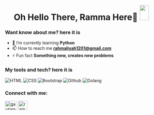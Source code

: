 <h1 align="center">
  Oh Hello There, Ramma Here👋
  <img src="https://raw.githubusercontent.com/MartinHeinz/MartinHeinz/master/wave.gif" width="30px" height="50" style='!important; object-fit:contain'>
</h1>

<!--
**rachma1201/rachma1201** is a ✨ _special_ ✨ repository because its `README.md` (this file) appears on your GitHub profile.

Here are some ideas to get you started:

- 🔭 I’m currently working on ...
- 🌱 I’m currently learning ...
- 👯 I’m looking to collaborate on ...
- 🤔 I’m looking for help with ...
- 💬 Ask me about ...
- 📫 How to reach me: ...
- 😄 Pronouns: ...
- ⚡ Fun fact: ...
-->

### Want know about me? here it is
- 🌱 I’m currently learning **Python**
- 📫 How to reach me **rahmaliyah1201@gmail.com**
- ⚡ Fun fact **Something new, creates new problems**

### My tools and tech? here it is
  <p>
  <img alt="HTML" src="https://img.shields.io/badge/HTML5-E34F26?style=flat-squarefor-the-badge&logo=html5&logoColor=white"/> 
  <img alt="CSS" src="https://img.shields.io/badge/CSS-1572B6?style=flat-squarefor-the-badge&logo=css3&logoColor=white"/>
  <img alt="Bootstrap" src="https://img.shields.io/badge/Bootstrap-563D7C?style=flat-square&logo=bootstrap&logoColor=white"/>
<!--  <img alt="Javascript" src="https://img.shields.io/badge/JavaScript-323330?style=flat-square&for-the-badge&logo=javascript&logoColor=F7DF1"/>-->
  <img alt="Github" src="https://img.shields.io/badge/-Github-2088FF?style=flat-square&logo=github&logoColor=white" />
  <img alt="Golang" src="https://img.shields.io/badge/-Golang-F7B93E?style=flat-square&logo=Go&logoColor=blue" />
  </p>

### Connect with me:
<p align="left">
<a href="[https://www.instagram.com/bob.chrismansyah/](https://instagram.com/raachma_12)" target="blank"><img align="center" src="https://raw.githubusercontent.com/rahuldkjain/github-profile-readme-generator/master/src/images/icons/Social/instagram.svg" alt="gautamkrishnar" height="30" width="40" /></a>
<a href="https://www.linkedin.com/in/rahmaliyah-k-389962277/" target="blank"><img align="center" src="https://cdn.jsdelivr.net/npm/simple-icons@3.0.1/icons/linkedin.svg" alt="ramma" height="30" width="30" /></a>
</div>
